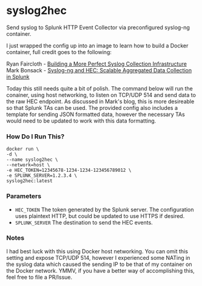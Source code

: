 # syslog2hec

Send syslog to Splunk HTTP Event Collector via preconfigured syslog-ng container.

I just wrapped the config up into an image to learn how to build a Docker container, full credit goes to the following:

Ryan Faircloth - [Building a More Perfect Syslog Collection Infrastructure](https://www.rfaircloth.com/2017/02/10/building-perfect-syslog-collection-infrastructure/)
Mark Bonsack - [Syslog-ng and HEC: Scalable Aggregated Data Collection in Splunk](https://www.splunk.com/blog/2017/03/30/syslog-ng-and-hec-scalable-aggregated-data-collection-in-splunk.html)

Today this still needs quite a bit of polish.  The command below will run the conainer, using host networking, to listen on TCP/UDP 514 and send data to the raw HEC endpoint.  As discussed in Mark's blog, this is more desireable so that Splunk TAs can be used.  The provided config also includes a template for sending JSON formatted data, however the necessary TAs would need to be updated to work with this data formatting.

### How Do I Run This?
```
docker run \
-d \
--name syslog2hec \
--network=host \
-e HEC_TOKEN=12345678-1234-1234-123456789012 \
-e SPLUNK_SERVER=1.2.3.4 \
syslog2hec:latest
```

### Parameters
- `HEC_TOKEN` The token generated by the Splunk server.  The configuration uses plaintext HTTP, but could be updated to use HTTPS if desired.
- `SPLUNK_SERVER` The destination to send the HEC events.  

### Notes
I had best luck with this using Docker host networking.  You can omit this setting and expose TCP/UDP 514, however I experienced some NATing in the syslog data which caused the sending IP to be that of my container on the Docker network. YMMV, if you have a better way of accomplishing this, feel free to file a PR/Issue.
